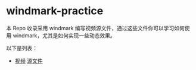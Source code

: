 # windmark-practice

本 Repo 收录采用 windmark 编写视频源文件，通过这些文件你可以学习如何使用 windmark，尤其是如何实现一些动态效果。

以下是列表：

- [视频](https://www.bilibili.com/video/BV1kP4y1W7rg/)  [源文件](./99vps.windmark.md)